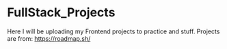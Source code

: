 # FullStack_Projects
Here I will be uploading my Frontend projects to practice and stuff. Projects are from: https://roadmap.sh/
